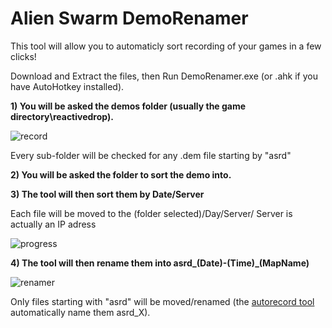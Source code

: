 # Alien Swarm DemoRenamer

This tool will allow you to automaticly sort recording of your games in a few clicks!

Download and Extract the files, then Run DemoRenamer.exe (or .ahk if you have AutoHotkey installed).

**1) You will be asked the demos folder (usually the game directory\reactivedrop\).**

![record](https://i.imgur.com/gkKfBDH.png)

Every sub-folder will be checked for any .dem file starting by "asrd"

**2) You will be asked the folder to sort the demo into.**

**3) The tool will then sort them by Date/Server**

Each file will be moved to the (folder selected)/Day/Server/
Server is actually an IP adress
   
![progress](https://i.imgur.com/BKxUsQ5.png)

**4) The tool will then rename them into asrd_(Date)-(Time)_(MapName)**

![renamer](https://i.imgur.com/Dl5tkcQ.png)

Only files starting with "asrd" will be moved/renamed (the [autorecord tool](https://github.com/wawawawawawawa/Alien-Swarm-AutoRecord) automatically name them asrd_X).
